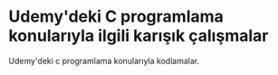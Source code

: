 # Udemy'deki C programlama konularıyla ilgili karışık çalışmalar
Udemy'deki c programlama konularıyla kodlamalar.

